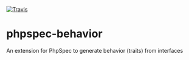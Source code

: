 [![Travis](https://travis-ci.org/tidal/phpspec-behavior.svg?branch=master)](https://travis-ci.org/tidal/phpspec-behavior) 

# phpspec-behavior
An extension for PhpSpec to generate behavior (traits) from interfaces

